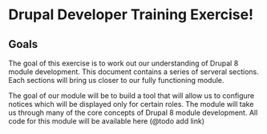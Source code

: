 # Drupal Developer Training Exercise!

## Goals
The goal of this exercise is to work out our understanding of Drupal 8 module development. This document contains a series of serveral sections. Each sections will bring us closer to our fully functioning module.

The goal of our module will be to build a tool that will allow us to configure notices which will be displayed only for certain roles. The module will take us through many of the core concepts of Drupal 8 module development. All code for this module will be available here (@todo add link) 


